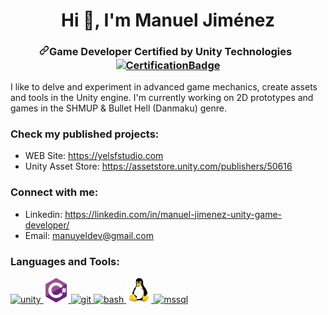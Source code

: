 

<h1 align="center">Hi 👋, I'm Manuel Jiménez</h1>

<h3 align="center" dir="auto"><a id="user-content-unity-game-developer---" class="anchor" aria-hidden="true" href="#unity-game-developer---"><svg class="octicon octicon-link" viewBox="0 0 16 16" version="1.1" width="16" height="16" aria-hidden="true"><path d="m7.775 3.275 1.25-1.25a3.5 3.5 0 1 1 4.95 4.95l-2.5 2.5a3.5 3.5 0 0 1-4.95 0 .751.751 0 0 1 .018-1.042.751.751 0 0 1 1.042-.018 1.998 1.998 0 0 0 2.83 0l2.5-2.5a2.002 2.002 0 0 0-2.83-2.83l-1.25 1.25a.751.751 0 0 1-1.042-.018.751.751 0 0 1-.018-1.042Zm-4.69 9.64a1.998 1.998 0 0 0 2.83 0l1.25-1.25a.751.751 0 0 1 1.042.018.751.751 0 0 1 .018 1.042l-1.25 1.25a3.5 3.5 0 1 1-4.95-4.95l2.5-2.5a3.5 3.5 0 0 1 4.95 0 .751.751 0 0 1-.018 1.042.751.751 0 0 1-1.042.018 1.998 1.998 0 0 0-2.83 0l-2.5 2.5a1.998 1.998 0 0 0 0 2.83Z"></path></svg></a>Game Developer Certified by Unity Technologies &nbsp; <a href="https://www.credly.com/badges/b05d5a38-f4c8-46ca-b728-491aea9be5c6/public_url" rel="nofollow" target="_blank"><img src="https://github.com/manuyeldev/manuyeldev/assets/69228139/18b22f5a-41ff-46df-b3cc-c08870734501" alt="CertificationBadge" style="height: 65px; max-width: 100%;" align="center" data-canonical-src="https://certiport.pearsonvue.com/Certifications/Unity/Certified-User/Badging/certified-user.png"></a> </h3>

<p> I like to delve and experiment in advanced game mechanics, create assets and tools in the Unity engine. I'm currently working on 2D prototypes and games in the SHMUP & Bullet Hell (Danmaku) genre. </p>

<h3> Check my published projects: </h3>
<ul>
  <li>WEB Site: <a href="https://yelsfstudio.com" target="_blank">https://yelsfstudio.com</a> </li>
  <li>Unity Asset Store: <a href="https://assetstore.unity.com/publishers/50616" target="_blank">https://assetstore.unity.com/publishers/50616</a> </li>
</ul>

<h3 align="left">Connect with me:</h3>
<p align="left">
<!--<a href="https://linkedin.com/in/manuel-jimenez-unity-game-developer/" target="blank"><img align="center" src="https://raw.githubusercontent.com/rahuldkjain/github-profile-readme-generator/master/src/images/icons/Social/linked-in-alt.svg" alt="manuel-jimenez-unity-game-developer/" height="30" width="40" /></a>
</p>
<p align="left">
<a href="mailto:manuyeldev@gmail.com" target="blank"><img align="center" src="https://raw.githubusercontent.com/rahuldkjain/github-profile-readme-generator/master/src/images/icons/Social/linked-in-alt.svg" alt="manuel-jimenez-unity-game-developer/" height="30" width="40" /></a>-->
<ul>
  <li>Linkedin: <a href="https://linkedin.com/in/manuel-jimenez-unity-game-developer/" target="_blank">https://linkedin.com/in/manuel-jimenez-unity-game-developer/</a> </li>
  <li>Email: <a href="mailto:manuyeldev@gmail.com" target="_blank">manuyeldev@gmail.com</a> </li>
</ul>
</p>

<h3 align="left">Languages and Tools:</h3>
<p align="left"> 
	<a href="https://unity.com/" target="_blank" rel="noreferrer"> <img src="https://www.vectorlogo.zone/logos/unity3d/unity3d-icon.svg" alt="unity" width="40" height="40"/> </a>
	<a href="https://www.w3schools.com/cs/" target="_blank" rel="noreferrer"> <img src="https://raw.githubusercontent.com/devicons/devicon/master/icons/csharp/csharp-original.svg" alt="csharp" width="40" height="40"/> </a> <a href="https://git-scm.com/" target="_blank" rel="noreferrer"> <img src="https://www.vectorlogo.zone/logos/git-scm/git-scm-icon.svg" alt="git" width="40" height="40"/> </a> 
	<a href="https://www.gnu.org/software/bash/" target="_blank" rel="noreferrer"> <img src="https://www.vectorlogo.zone/logos/gnu_bash/gnu_bash-icon.svg" alt="bash" width="40" height="40"/> </a> <a href="https://www.linux.org/" target="_blank" rel="noreferrer"> <img src="https://raw.githubusercontent.com/devicons/devicon/master/icons/linux/linux-original.svg" alt="linux" width="40" height="40"/> </a> <a href="https://www.microsoft.com/en-us/sql-server" target="_blank" rel="noreferrer"> <img src="https://www.svgrepo.com/show/303229/microsoft-sql-server-logo.svg" alt="mssql" width="40" height="40"/> </a> </p>
